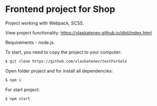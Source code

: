 # Frontend project for Shop 

Project working with Webpack, SCSS.

View project functionality:
https://vlaskatenev.github.io/dist/index.html

Requirements - node.js.

To start, you need to copy the project to your computer:

```sh
$ git clone https://github.com/vlaskatenev/testForSale
```

Open folder project and for install all dependencies:

```sh
$ npm i
```

For start project:

```sh
$ npm start
```
